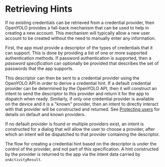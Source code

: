 # Retrieving Hints

If no existing credentials can be retrieved from a credential provider,
then OpenYOLO provides a fall-back mechanism that can be used to help in
creating a new account. This mechanism will typically allow a new user
account to be created without the need to manually enter any information.

First, the app must provide a descriptor of the types of credentials that
it can support. This is done by providing a list of one or more
supported authentication methods. If password authentication is supported,
then a _password specification_ can optionally be provided that describes
the set of passwords that the app supports.

This descriptor can then be sent to a credential provider using the OpenYOLO
API in order to derive a credential hint. If a default credential provider can
be determined by the OpenYOLO API, then it will construct an intent to send the
descriptor to this provider and return it for the app to dispatch when ready.
Similarly, if only one credential provider is available on the device and it is
a "known" provider, then an intent to directly interact with that provider will
be constructed and returned. See [Protecting users](protecting-users.md) for
details on default and known providers.

If no default provider is found or multiple providers exist, an intent
is constructed for a dialog that will allow the user to choose a provider,
after which an intent will be dispatched to that provider containing the
descriptor.

The flow for creating a credential hint based on the descriptor is under the
control of the provider, and not part of this specification. A hint constructed
by the provider is returned to the app via the intent data carried by
`onActivityResult`.
